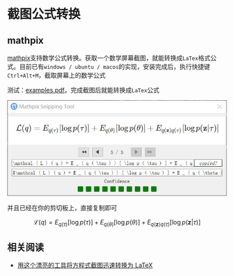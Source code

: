 
# 截图公式转换

## mathpix

[mathpix](https://mathpix.com/)支持数学公式转换。获取一个数学屏幕截图，就能转换成`LaTex`格式公式。目前已有`windows / ubuntu / macos`的实现，安装完成后，执行快捷键`Ctrl+Alt+M`，截取屏幕上的数学公式

测试：[examples.pdf](https://mathpix.com/examples.pdf)。完成截图后就能转换成`LaTex`公式

![](./imgs/figure-1.JPG)

并且已经在你的剪切板上，直接复制即可

$$
\mathcal { L } ( q ) = E _ { q ( \tau ) } [ \log p ( \tau ) ] + E _ { q ( \theta ) } [ \log p ( \theta ) ] + E _ { q ( \mathbf { z } ) q ( \tau ) } [ \log p ( \mathbf { z } | \tau ) ]
$$

## 相关阅读

* [用这个漂亮的工具将方程式截图迅速转换为 LaTeX](https://zhuanlan.zhihu.com/p/48077774)